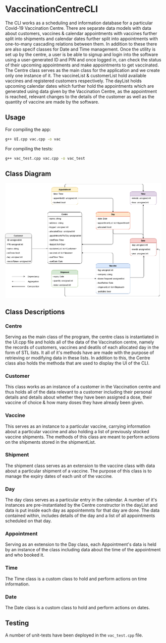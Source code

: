 # VaccinationCentreCLI
The CLI works as a scheduling and information database for a particular Covid-19 Vaccination Centre. There are separate data models with data about customers, vaccines & calendar appointments with vaccines further split into shipments and calendar dates further split into appointments with one-to-many cascading relations between them. In addition to these there are also specif classes for Date and Time management. Once the utility is set up by the centre, a user is be able to signup and login into the software using a user-generated ID and PIN and once logged in, can check the status of their upcoming appointments and make appointments to get vaccinated. The Centre class serves as the main class for the application and we create only one instance of it. The vaccineList & customerList hold available vaccines and registered customers respectively. The dayList holds upcoming calendar dates which further hold the appointments which are generated using data given by the Vaccination Centre, as the appointment is reached, relevant changes to the details of the customer as well as the quantity of vaccine are made by the software.

## Usage
For compiling the app:
```sh
g++ UI.cpp vac.cpp -o vac
```
For compiling the tests:
```sh
g++ vac_test.cpp vac.cpp -o vac_test
```

## Class Diagram
![UML Diagram](https://raw.githubusercontent.com/Duke0404/VaccinationCentreCLI/main/Classes.png)

## Class Descriptions
### Centre
Serving as the main class of the program, the centre class is instantiated in the UI.cpp file and holds all of the data of the Vaccination centre, namely the records of customers, vaccines and deatils of each allocated day in the form of STL lists. It all of it's methods have are made with the purpose of retrieving or modifying data in these lists. In addition to this, the Centre class also holds the methoda that are used to display the UI of the CLI.

### Customer
This class works as an instance of a customer in the Vaccination centre and thus holds all of the data relevant to a customer including their personal details and details about whether they have been assigned a dose, their vaccine of choice & how many doses they have already been given.

### Vaccine
This serves as an instance to a particular vaccine, carrying information about a particular vaccine and also holding a list of previously stocked vaccine shipments. The methods of this class are meant to perform actions on the shipments stored in the shipmentList.

### Shipment
The shipment class serves as an extension to the vaccine class with data about a particular shipment of a vaccine. The purpose of this class is to manage the expiry dates of each unit of the vaccine.

### Day
The day class serves as a particular entry in the calendar. A number of it's instances are pre-instantiated by the Centre constructor in the dayList and data is put inside each day as appointemnts for that day are done. The data contained within, includes details of the day and a list of all appointments scheduled on that day.

### Appointment
Serving as an extension to the Day class, each Appointment's data is held by an instance of the class including data about the time of the appointment and who booked it.

### Time
The Time class is a custom class to hold and perform actions on time information.

### Date
The Date class is a custom class to hold and perform actions on dates.

## Testing
A number of unit-tests have been deployed in the ```vac_test.cpp``` file.
